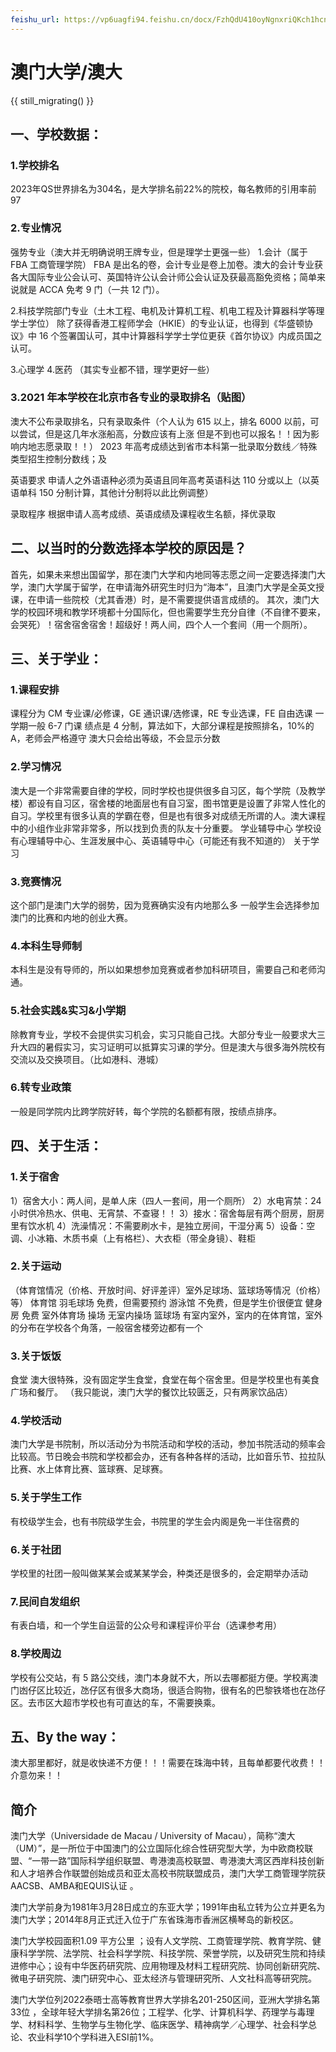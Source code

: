 ```yaml
---
feishu_url: https://vp6uagfi94.feishu.cn/docx/FzhQdU410oyNgnxriQKch1hcnKd
---
```


# 澳门大学/澳大

{{ still_migrating() }}

## 一、学校数据：

### 1.学校排名

2023年QS世界排名为304名，是大学排名前22%的院校，每名教师的引用率前97

### 2.专业情况

强势专业（澳大并无明确说明王牌专业，但是理学士更强一些） 1.会计（属于 FBA 工商管理学院）
FBA 是出名的卷，会计专业是卷上加卷。澳大的会计专业获各大国际专业公会认可、英国特许公认会计师公会认证及获最高豁免资格；简单来说就是 ACCA 免考 9 门（一共 12 门）。

2.科技学院部门专业（土木工程、电机及计算机工程、机电工程及计算器科学等理学士学位）
除了获得香港工程师学会（HKIE）的专业认证，也得到《华盛顿协议》中
16 个签署国认可，其中计算器科学学士学位更获《首尔协议》内成员国之认可。

3.心理学 4.医药
（其实专业都不错，理学更好一些）

### 3.2021 年本学校在北京市各专业的录取排名（贴图）

澳大不公布录取排名，只有录取条件（个人认为 615 以上，排名 6000 以前，可以尝试，但是这几年水涨船高，分数应该有上涨 但是不到也可以报名！！因为影响内地志愿录取！！）
2023 年高考成绩达到省市本科第一批录取分数线／特殊类型招生控制分数线；及

英语要求
申请人之外语语种必须为英语且同年高考英语科达 110 分或以上（以英语单科 150 分制计算，其他计分制将以此比例调整）

录取程序
根据申请人高考成绩、英语成绩及课程收生名额，择优录取

## 二、以当时的分数选择本学校的原因是？

首先，如果未来想出国留学，那在澳门大学和内地同等志愿之间一定要选择澳门大学，澳门大学属于留学，在申请海外研究生时归为“海本”，且澳门大学是全英文授课，在申请一些院校（尤其香港）时，是不需要提供语言成绩的。
其次，澳门大学的校园环境和教学环境都十分国际化，但也需要学生充分自律（不自律不要来，会哭死）！宿舍宿舍宿舍！超级好！两人间，四个人一个套间（用一个厕所）。

## 三、关于学业：

### 1.课程安排

课程分为 CM 专业课/必修课，GE 通识课/选修课，RE 专业选课，FE 自由选课
一学期一般 6-7 门课
绩点是 4 分制，算法如下，大部分课程是按照排名，10%的 A，老师会严格遵守
澳大只会给出等级，不会显示分数

### 2.学习情况

澳大是一个非常需要自律的学校，同时学校也提供很多自习区，每个学院（及教学楼）都设有自习区，宿舍楼的地面层也有自习室，图书馆更是设置了非常人性化的自习。学校里有很多认真的学霸在卷，但是也有很多对成绩无所谓的人。澳大课程中的小组作业非常非常多，所以找到负责的队友十分重要。
学业辅导中心
学校设有心理辅导中心、生涯发展中心、英语辅导中心（可能还有我不知道的）
关于学习

### 3.竞赛情况

这个部门是澳门大学的弱势，因为竞赛确实没有内地那么多
一般学生会选择参加澳门的比赛和内地的创业大赛。

### 4.本科生导师制

本科生是没有导师的，所以如果想参加竞赛或者参加科研项目，需要自己和老师沟通。

### 5.社会实践&实习&小学期

除教育专业，学校不会提供实习机会，实习只能自己找。大部分专业一般要求大三升大四的暑假实习，实习证明可以抵算实习课的学分。但是澳大与很多海外院校有交流以及交换项目。（比如港科、港城）

### 6.转专业政策

一般是同学院内比跨学院好转，每个学院的名额都有限，按绩点排序。

## 四、关于生活：

### 1.关于宿舍

1）宿舍大小：两人间，是单人床（四人一套间，用一个厕所）
2）水电宵禁：24 小时供冷热水、供电、无宵禁、不查寝！！
3）接水：宿舍每层有两个厨房，厨房里有饮水机
4）洗澡情况：不需要刷水卡，是独立房间，干湿分离
5）设备：空调、小冰箱、木质书桌（上有格栏）、大衣柜（带全身镜）、鞋柜

### 2.关于运动

（体育馆情况（价格、开放时间、好评差评）室外足球场、篮球场等情况（价格）等）
体育馆
羽毛球场
免费，但需要预约
游泳馆
不免费，但是学生价很便宜
健身房
免费
室外体育场
操场
无室内操场
篮球场
有室内室外，室内的在体育馆，室外的分布在学校各个角落，一般宿舍楼旁边都有一个

### 3.关于饭饭

食堂
澳大很特殊，没有固定学生食堂，食堂在每个宿舍里。但是学校里也有美食广场和餐厅。
（我只能说，澳门大学的餐饮比较匮乏，只有两家饮品店）

### 4.学校活动

澳门大学是书院制，所以活动分为书院活动和学校的活动，参加书院活动的频率会比较高。节日晚会书院和学校都会办，还有各种各样的活动，比如音乐节、拉拉队比赛、水上体育比赛、篮球赛、足球赛。

### 5.关于学生工作

有校级学生会，也有书院级学生会，书院里的学生会内阁是免一半住宿费的

### 6.关于社团

学校里的社团一般叫做某某会或某某学会，种类还是很多的，会定期举办活动

### 7.民间自发组织

有表白墙，和一个学生自运营的公众号和课程评价平台（选课参考用）

### 8.学校周边

学校有公交站，有 5 路公交线，澳门本身就不大，所以去哪都挺方便。学校离澳门凼仔区比较近，氹仔区有很多大商场，很适合购物，很有名的巴黎铁塔也在氹仔区。去市区大超市学校也有可直达的车，不需要换乘。

## 五、By the way：

澳大那里都好，就是收快递不方便！！！需要在珠海中转，且每单都要代收费！！介意勿来！！

## 简介

澳门大学（Universidade de Macau / University of Macau），简称“澳大（UM）”，是一所位于中国澳门的公立国际化综合性研究型大学，为中欧商校联盟、“一带一路”国际科学组织联盟、粤港澳高校联盟、粤港澳大湾区西岸科技创新和人才培养合作联盟创始成员和亚太高校书院联盟成员，澳门大学工商管理学院获AACSB、AMBA和EQUIS认证 。

澳门大学前身为1981年3月28日成立的东亚大学；1991年由私立转为公立并更名为澳门大学；2014年8月正式迁入位于广东省珠海市香洲区横琴岛的新校区。

澳门大学校园面积1.09 平方公里  ；设有人文学院、工商管理学院、教育学院、健康科学学院、法学院、社会科学学院、科技学院、荣誉学院，以及研究生院和持续进修中心；设有中华医药研究院、应用物理及材料工程研究院、协同创新研究院、微电子研究院、澳门研究中心、亚太经济与管理研究所、人文社科高等研究院。

澳门大学位列2022泰晤士高等教育世界大学排名201-250区间，亚洲大学排名第33位  ，全球年轻大学排名第26位；工程学、化学、计算机科学、药理学与毒理学、材料科学、生物学与生物化学、临床医学、精神病学／心理学、社会科学总论、农业科学10个学科进入ESI前1%。
